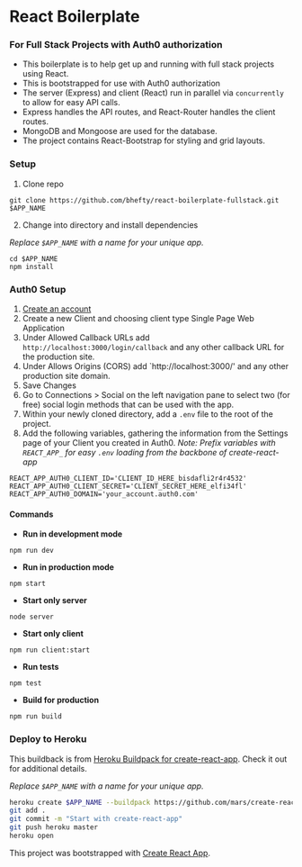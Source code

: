# React Boilerplate
### For Full Stack Projects with Auth0 authorization

- This boilerplate is to help get up and running with full stack projects using React.
- This is bootstrapped for use with Auth0 authorization
- The server (Express) and client (React) run in parallel via `concurrently` to allow for easy API calls.
- Express handles the API routes, and React-Router handles the client routes.
- MongoDB and Mongoose are used for the database.
- The project contains React-Bootstrap for styling and grid layouts.

### Setup
1. Clone repo

`git clone https://github.com/bhefty/react-boilerplate-fullstack.git $APP_NAME`

2. Change into directory and install dependencies

*Replace `$APP_NAME` with a name for your unique app.*
```
cd $APP_NAME
npm install
```

### Auth0 Setup
1. [Create an account](https://auth0.com/)
2. Create a new Client and choosing client type Single Page Web Application
3. Under Allowed Callback URLs add `http://localhost:3000/login/callback` and any other callback URL for the production site.
4. Under Allows Origins (CORS) add `http://localhost:3000/' and any other production site domain.
5. Save Changes
6. Go to Connections > Social on the left navigation pane to select two (for free) social login methods that can be used with the app.
7. Within your newly cloned directory, add a `.env` file to the root of the project.
8. Add the following variables, gathering the information from the Settings page of your Client you created in Auth0. *Note: Prefix variables with `REACT_APP_` for easy `.env` loading from the backbone of create-react-app*
```
REACT_APP_AUTH0_CLIENT_ID='CLIENT_ID_HERE_bisdafli2r4r4532'
REACT_APP_AUTH0_CLIENT_SECRET='CLIENT_SECRET_HERE_elfi34fl'
REACT_APP_AUTH0_DOMAIN='your_account.auth0.com'
```

#### Commands
- **Run in development mode**

`npm run dev`

- **Run in production mode**

`npm start`

- **Start only server**

`node server`

- **Start only client**

`npm run client:start`

- **Run tests**

`npm test`

- **Build for production**

`npm run build`



### Deploy to Heroku
This buildback is from [Heroku Buildpack for create-react-app](https://github.com/mars/create-react-app-buildpack). Check it out for additional details.

*Replace `$APP_NAME` with a name for your unique app.*

```bash
heroku create $APP_NAME --buildpack https://github.com/mars/create-react-app-buildpack.git
git add .
git commit -m "Start with create-react-app"
git push heroku master
heroku open
```


This project was bootstrapped with [Create React App](https://github.com/facebookincubator/create-react-app).
